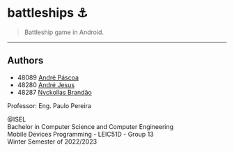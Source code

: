 # battleships ⚓

> Battleship game in Android.

---

## Authors

- 48089 [André Páscoa](https://github.com/devandrepascoa)
- 48280 [André Jesus](https://github.com/andre-j3sus)
- 48287 [Nyckollas Brandão](https://github.com/Nyckoka)

Professor: Eng. Paulo Pereira

@ISEL<br>
Bachelor in Computer Science and Computer Engineering<br>
Mobile Devices Programming - LEIC51D - Group 13<br>
Winter Semester of 2022/2023
